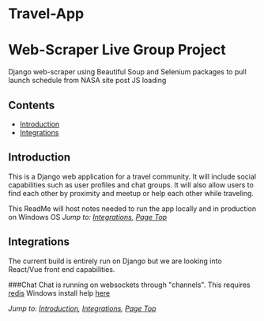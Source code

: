 # Travel-App
# Web-Scraper Live Group Project
Django web-scraper using Beautiful Soup and Selenium packages to pull launch schedule from NASA site post JS loading
## Contents
* [Introduction](#introduction)
* [Integrations](#integrations)

## Introduction
This is a Django web application for a travel community. It will include social capabilities such as user profiles and chat groups.
It will also allow users to find each other by proximity and meetup or help each other while traveling. 

This ReadMe will host notes needed to run the app locally and in production on Windows OS
*Jump to: [Integrations](#integrations), [Page Top](#contents)*




## Integrations
The current build is entirely run on Django but we are looking into React/Vue front end capabilities. 

###Chat
Chat is running on websockets through "channels". This requires <a href="https://redis.io/topics/introduction">redis</a> 
Windows install help <a href="https://stackoverflow.com/questions/6476945/how-do-i-run-redis-on-windows/19579610#19579610">here</a>

*Jump to: [Introduction](#introduction), [Integrations](#integrations), [Page Top](#contents)*
